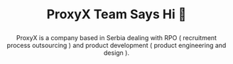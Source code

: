 <h1 align="center">
  
ProxyX Team Says Hi 👋
  
</h1>

<p align="center">
ProxyX is a company based in Serbia dealing with RPO ( recruitment process outsourcing ) and product development ( product engineering and design ).
</p>
